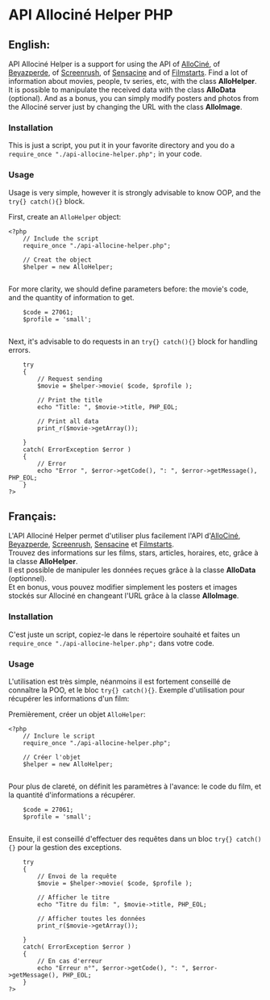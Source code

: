 API Allociné Helper PHP
=======================

English:
--------

API Allociné Helper is a support for using the API of [AlloCiné](http://www.allocine.fr/), of [Beyazperde](http://www.beyazperde.com/), of [Screenrush](http://www.screenrush.co.uk/), of [Sensacine](http://www.sensacine.com/) and of [Filmstarts](http://www.filmstarts.de/).
Find a lot of information about movies, people, tv series, etc, with the class **AlloHelper**.
It is possible to manipulate the received data with the class **AlloData** (optional).
And as a bonus, you can simply modify posters and photos from the Allociné server just by changing the URL with the class **AlloImage**.


### Installation

This is just a script, you put it in your favorite directory and you do a `require_once "./api-allocine-helper.php";` in your code.

### Usage

Usage is very simple, however it is strongly advisable to know OOP, and the `try{} catch(){}` block.

First, create an `AlloHelper` object:

```
<?php
    // Include the script
    require_once "./api-allocine-helper.php";
    
    // Creat the object
    $helper = new AlloHelper;
    
```

For more clarity, we should define parameters before: the movie's code, and the quantity of information to get.

```
    $code = 27061;
    $profile = 'small';
    
```

Next, it's advisable to do requests in an `try{} catch(){}` block for handling errors.

```
    try
    {
        // Request sending
        $movie = $helper->movie( $code, $profile );
        
        // Print the title
        echo "Title: ", $movie->title, PHP_EOL;
        
        // Print all data
        print_r($movie->getArray());
        
    }
    catch( ErrorException $error )
    {
        // Error
        echo "Error ", $error->getCode(), ": ", $error->getMessage(), PHP_EOL;
    }
?>
```

Français:
---------

L'API Allociné Helper permet d'utiliser plus facilement l'API d'[AlloCiné](http://www.allocine.fr/), [Beyazperde](http://www.beyazperde.com/), [Screenrush](http://www.screenrush.co.uk/), [Sensacine](http://www.sensacine.com/) et [Filmstarts](http://www.filmstarts.de/).  
Trouvez des informations sur les films, stars, articles, horaires, etc, grâce à la classe **AlloHelper**.  
Il est possible de manipuler les données reçues grâce à la classe **AlloData** (optionnel).  
Et en bonus, vous pouvez modifier simplement les posters et images stockés sur Allociné en changeant l'URL grâce à la classe **AlloImage**.

### Installation

C'est juste un script, copiez-le dans le répertoire souhaité et faites un `require_once "./api-allocine-helper.php";` dans votre code.

### Usage

L'utilisation est très simple, néanmoins il est fortement conseillé de connaître la POO, et le bloc `try{} catch(){}`.
Exemple d'utilisation pour récupérer les informations d'un film:

Premièrement, créer un objet `AlloHelper`:

```
<?php
    // Inclure le script
    require_once "./api-allocine-helper.php";
    
    // Créer l'objet
    $helper = new AlloHelper;
    
```

Pour plus de clareté, on définit les paramètres à l'avance: le code du film, et la quantité d'informations a récupérer.

```
    $code = 27061;
    $profile = 'small';
    
```

Ensuite, il est conseillé d'effectuer des requêtes dans un bloc `try{} catch(){}` pour la gestion des exceptions.

```
    try
    {
        // Envoi de la requête
        $movie = $helper->movie( $code, $profile );
        
        // Afficher le titre
        echo "Titre du film: ", $movie->title, PHP_EOL;
        
        // Afficher toutes les données
        print_r($movie->getArray());
        
    }
    catch( ErrorException $error )
    {
        // En cas d'erreur
        echo "Erreur n°", $error->getCode(), ": ", $error->getMessage(), PHP_EOL;
    }
?>
```
